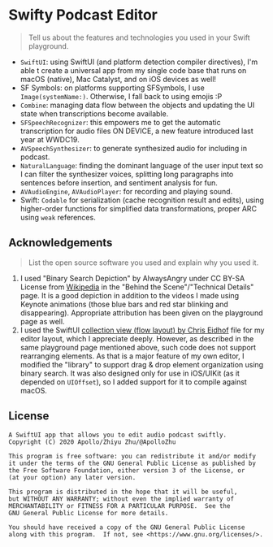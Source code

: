 # Swifty Podcast Editor

> Tell us about the features and technologies you used in your Swift playground.

- `SwiftUI`: using SwiftUI (and platform detection compiler directives), I'm able t create a universal app from my single code base that runs on macOS (native), Mac Catalyst, and on iOS devices as well!
- SF Symbols: on platforms supporting SFSymbols, I use `Image(systemName:)`. Otherwise, I fall back to using emojis :P
- `Combine`: managing data flow between the objects and updating the UI state when transcriptions become available.
- `SFSpeechRecognizer`: this empowers me to get the automatic transcription for audio files ON DEVICE, a new feature introduced last year at WWDC19.
- `AVSpeechSynthesizer`: to generate synthesized audio for including in podcast.
- `NaturalLanguage`: finding the dominant language of the user input text so I can filter the synthesizer voices, splitting long paragraphs into sentences before insertion, and sentiment analysis for fun.
- `AVAudioEngine`, `AVAudioPlayer`: for recording and playing sound.
- Swift: `Codable` for serialization (cache recognition result and edits), using higher-order functions for simplified data transformations, proper ARC using `weak` references.

## Acknowledgements

> List the open source software you used and explain why you used it.

1. I used "Binary Search Depiction" by AlwaysAngry under CC BY-SA License from [Wikipedia](https://commons.wikimedia.org/wiki/File:Binary_Search_Depiction.svg) in the "Behind the Scene"/"Technical Details" page. It is a good depiction in addition to the videos I made using Keynote animations (those blue bars and red star blinking and disappearing). Appropriate attribution has been given on the playground page as well.
2. I used the SwiftUI [collection view (flow layout) by Chris Eidhof](https://gist.github.com/chriseidhof/3c6ea3fb2102052d1898d8ea27fbee07) file for my editor layout, which I appreciate deeply. However, as described in the same playground page mentioned above, such code does not support rearranging elements. As that is a major feature of my own editor, I  modified the "library" to support drag & drop element organization using binary search. It was also designed only for use in iOS/UIKit (as it depended on `UIOffset`), so I added support for it to compile against macOS.

## License

    A SwiftUI app that allows you to edit audio podcast swiftly.
    Copyright (C) 2020 Apollo/Zhiyu Zhu/@ApolloZhu

    This program is free software: you can redistribute it and/or modify
    it under the terms of the GNU General Public License as published by
    the Free Software Foundation, either version 3 of the License, or
    (at your option) any later version.

    This program is distributed in the hope that it will be useful,
    but WITHOUT ANY WARRANTY; without even the implied warranty of
    MERCHANTABILITY or FITNESS FOR A PARTICULAR PURPOSE.  See the
    GNU General Public License for more details.

    You should have received a copy of the GNU General Public License
    along with this program.  If not, see <https://www.gnu.org/licenses/>.

